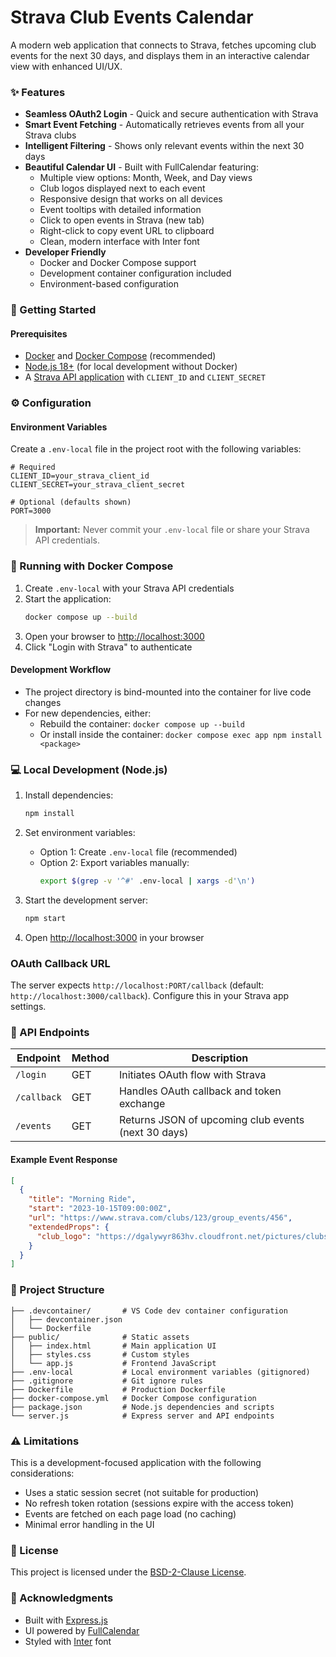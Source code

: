 # Strava Club Events Calendar

A modern web application that connects to Strava, fetches upcoming club events for the next 30 days, and displays them in an interactive calendar view with enhanced UI/UX.

### ✨ Features
- **Seamless OAuth2 Login** - Quick and secure authentication with Strava
- **Smart Event Fetching** - Automatically retrieves events from all your Strava clubs
- **Intelligent Filtering** - Shows only relevant events within the next 30 days
- **Beautiful Calendar UI** - Built with FullCalendar featuring:
  - Multiple view options: Month, Week, and Day views
  - Club logos displayed next to each event
  - Responsive design that works on all devices
  - Event tooltips with detailed information
  - Click to open events in Strava (new tab)
  - Right-click to copy event URL to clipboard
  - Clean, modern interface with Inter font
- **Developer Friendly**
  - Docker and Docker Compose support
  - Development container configuration included
  - Environment-based configuration

### 🚀 Getting Started

#### Prerequisites
- [Docker](https://www.docker.com/) and [Docker Compose](https://docs.docker.com/compose/) (recommended)
- [Node.js 18+](https://nodejs.org/) (for local development without Docker)
- A [Strava API application](https://www.strava.com/settings/api) with `CLIENT_ID` and `CLIENT_SECRET`

### ⚙️ Configuration

#### Environment Variables
Create a `.env-local` file in the project root with the following variables:

```env
# Required
CLIENT_ID=your_strava_client_id
CLIENT_SECRET=your_strava_client_secret

# Optional (defaults shown)
PORT=3000
```

> **Important:** Never commit your `.env-local` file or share your Strava API credentials.

### 🐳 Running with Docker Compose

1. Create `.env-local` with your Strava API credentials
2. Start the application:
   ```bash
   docker compose up --build
   ```
3. Open your browser to [http://localhost:3000](http://localhost:3000)
4. Click "Login with Strava" to authenticate

#### Development Workflow
- The project directory is bind-mounted into the container for live code changes
- For new dependencies, either:
  - Rebuild the container: `docker compose up --build`
  - Or install inside the container: `docker compose exec app npm install <package>`

### 💻 Local Development (Node.js)

1. Install dependencies:
   ```bash
   npm install
   ```

2. Set environment variables:
   - Option 1: Create `.env-local` file (recommended)
   - Option 2: Export variables manually:
     ```bash
     export $(grep -v '^#' .env-local | xargs -d'\n')
     ```

3. Start the development server:
   ```bash
   npm start
   ```

4. Open [http://localhost:3000](http://localhost:3000) in your browser

### OAuth Callback URL
The server expects `http://localhost:PORT/callback` (default: `http://localhost:3000/callback`). Configure this in your Strava app settings.

### 🔌 API Endpoints

| Endpoint | Method | Description |
|----------|--------|-------------|
| `/login` | GET | Initiates OAuth flow with Strava |
| `/callback` | GET | Handles OAuth callback and token exchange |
| `/events` | GET | Returns JSON of upcoming club events (next 30 days) |

#### Example Event Response
```json
[
  {
    "title": "Morning Ride",
    "start": "2023-10-15T09:00:00Z",
    "url": "https://www.strava.com/clubs/123/group_events/456",
    "extendedProps": {
      "club_logo": "https://dgalywyr863hv.cloudfront.net/pictures/clubs/123/medium.jpg"
    }
  }
]
```

### 📁 Project Structure

```
├── .devcontainer/       # VS Code dev container configuration
│   ├── devcontainer.json
│   └── Dockerfile
├── public/              # Static assets
│   ├── index.html       # Main application UI
│   ├── styles.css       # Custom styles
│   └── app.js           # Frontend JavaScript
├── .env-local           # Local environment variables (gitignored)
├── .gitignore           # Git ignore rules
├── Dockerfile           # Production Dockerfile
├── docker-compose.yml   # Docker Compose configuration
├── package.json         # Node.js dependencies and scripts
└── server.js            # Express server and API endpoints
```

### ⚠️ Limitations

This is a development-focused application with the following considerations:
- Uses a static session secret (not suitable for production)
- No refresh token rotation (sessions expire with the access token)
- Events are fetched on each page load (no caching)
- Minimal error handling in the UI

### 📜 License

This project is licensed under the [BSD-2-Clause License](LICENSE).

### 🙏 Acknowledgments

- Built with [Express.js](https://expressjs.com/)
- UI powered by [FullCalendar](https://fullcalendar.io/)
- Styled with [Inter](https://rsms.me/inter/) font
